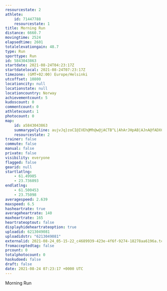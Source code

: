 ```yaml
---
resourcestate: 2
athlete:
    id: 71447788
    resourcestate: 1
title: Morning Run
distance: 6660.7
movingtime: 2524
elapsedtime: 2601
totalelevationgain: 48.7
type: Run
sporttype: Run
id: 5843043863
startdate: 2021-08-24T04:23:17Z
startdatelocal: 2021-08-24T07:23:17Z
timezone: (GMT+02:00) Europe/Helsinki
utcoffset: 10800
locationcity: null
locationstate: null
locationcountry: Norway
achievementcount: 5
kudoscount: 0
commentcount: 0
athletecount: 1
photocount: 0
map:
    id: a5843043863
    summarypolyline: aujvJq}zoCI@IVEh@Mh@w@jACTB^L|AhArJHpAB|AJnA@fADXCX?`@I`AJz@ApAD|@?VGl@AtAG~@GhDO`BGtA@h@NZ@TKRQFGGQ_@GGI@MNO`@Yd@C?EGi@??FKBB@Gp@Sj@Iz@K`@Wd@Wp@GFGZW`@Kb@}AfFy@dEa@fA]zAi@vA]nAa@jAMV[dASd@Ux@_@bAKb@o@jBS~@Q\Of@q@lCQ`AC\Mb@UtAe@tE_@dCI\Cf@cApFe@|Dw@zEMz@Kf@c@lCg@vDQbAG~@Or@MhA_AlKa@dIOz@G`AEHSTIREd@EjA@t@Kr@SfAK~@Qj@E@COPmALoBNgALuAv@mLD_BTkCJoCPuBBm@Jo@FkAT{@N_A?[Z}BPkBEc@KUUc@Ec@?k@RyAPi@P{@L{B?UGW?[d@}EZoAFc@R_@Be@N_@T}@JSFe@Li@NuAEYGMCCCBETDCAEe@m@UQAQA?CFAEB]f@yCBq@GUm@y@Qy@EKI}@A_AF_BNiBDiARsB@e@HaA@_BAeACYIc@Uu@[uAEm@Bq@Hc@Vk@t@sDPg@XmAZeBLgBL_@LOLGNB^DPGn@k@d@k@JEPAb@PF?XWJSBOD]ASM{@C_@Dy@Jq@As@HgAHsBGw@YqAIw@I_BCmBDQPAJNVn@^VPDRAf@JFABEFQN_B?m@D{@AQ[uAIw@EgBUkBOm@KoAMa@Gg@G{@@c@EWII?SNaAFKTS?ORYLGLKJCJGLUNKf@MJGJ?NEHMJUDUKsCFqA?cCEYFyARyBFoBQsC?mCM{@QgDQkAKaA?u@Cg@Gc@OmBWcB]gAa@qBEEQg@Mo@W{@u@iD{@mC_@cAQs@CQ]iAyA_E]kAa@w@Ws@Km@Aa@@YDGDCH_@H?H_@DkBDk@FMr@oACDl@a@\g@VSNUZYF?BCJUD]Vg@\UJ?FFRAZ^Rj@l@z@Ph@NH@FMfCLnEArCPrBX`@Rn@HFNB\NJHJ?JINUHDHEPBZC^I`@UXFh@BVGNKB@JKZGNHN?PEHFB?A?
    resourcestate: 2
trainer: false
commute: false
manual: false
private: false
visibility: everyone
flagged: false
gearid: null
startlatlng:
    - 61.49985
    - 23.736093
endlatlng:
    - 61.500453
    - 23.75098
averagespeed: 2.639
maxspeed: 6.5
hasheartrate: true
averageheartrate: 140
maxheartrate: 165
heartrateoptout: false
displayhideheartrateoption: true
uploadid: 6213049081
uploadidstr: "6213049081"
externalid: 2021-08-24_05-15-22_c4689939-423e-4f6f-9274-18278aa6196a.tcx
fromacceptedtag: false
prcount: 0
totalphotocount: 0
haskudoed: false
draft: false
date: 2021-08-24 07:23:17 +0000 UTC
---
```

Morning Run